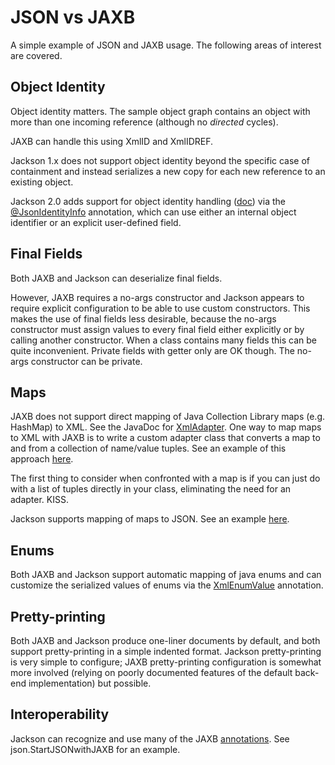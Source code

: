 # JSON vs JAXB

A simple example of JSON and JAXB usage. The following areas of interest are covered.

## Object Identity

Object identity matters. The sample object graph contains an object with more than one incoming reference (although no *directed* cycles).

JAXB can handle this using XmlID and XmlIDREF.

Jackson 1.x does not support object identity beyond the specific case of containment and instead serializes a new copy for each new reference to an existing object.

Jackson 2.0 adds support for object identity handling ([doc](http://wiki.fasterxml.com/JacksonFeatureObjectIdentity)) via the [@JsonIdentityInfo](http://wiki.fasterxml.com/JacksonAnnotations) annotation, which can use either an internal object identifier or an explicit user-defined field.

## Final Fields

Both JAXB and Jackson can deserialize final fields.

However, JAXB requires a no-args constructor and Jackson appears to require explicit configuration to be able to use custom constructors. This makes the use of final fields less desirable, because the no-args constructor must assign values to every final field either explicitly or by calling another constructor. When a class contains many fields this can be quite inconvenient. Private fields with getter only are OK though.  The no-args constructor can be private.

## Maps

JAXB does not support direct mapping of Java Collection Library maps (e.g. HashMap) to XML. 
See the JavaDoc for [XmlAdapter](http://docs.oracle.com/javase/6/docs/api/javax/xml/bind/annotation/adapters/XmlAdapter.html).
One way to map maps to XML with JAXB is to write a custom adapter class that converts a map to and from a collection of name/value tuples. 
See an example of this approach [here](http://www.mail-archive.com/cxf-user@incubator.apache.org/msg04723.html).

The first thing to consider when confronted with a map is if you can just do with a list of tuples directly in your class, eliminating the need for an adapter. KISS.

Jackson supports mapping of maps to JSON. See an example [here](http://www.mail-archive.com/cxf-user@incubator.apache.org/msg04723.html).

## Enums

Both JAXB and Jackson support automatic mapping of java enums and can customize the serialized values of enums via the
[XmlEnumValue](http://docs.oracle.com/javase/6/docs/api/index.html?javax/xml/bind/annotation/XmlEnumValue.html) annotation.

## Pretty-printing

Both JAXB and Jackson produce one-liner documents by default, and both support pretty-printing in a simple indented format. 
Jackson pretty-printing is very simple to configure; JAXB pretty-printing configuration is somewhat more involved 
(relying on poorly documented features of the default back-end implementation) but possible.

## Interoperability

Jackson can recognize and use many of the JAXB [annotations](http://wiki.fasterxml.com/JacksonJAXBAnnotations). See json.StartJSONwithJAXB for an example.
